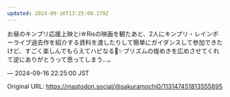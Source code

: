 ```yaml
---
updated: 2024-09-16T13:25:00.179Z
---
```


<p>お昼のキンプリ応援上映とi☆Risの映画を観たあと、2人にキンプリ・レインボーライブ過去作を紹介する資料を渡したりして簡単にガイダンスして参加できたけど、すごく楽しんでもらえてハピなる💖✨️プリズムの煌めきを広めさせてくれて逆にありがとうって思ってしまう…。</p>

&mdash; 2024-09-16 22:25:00 JST

Original URL: https://mastodon.social/@sakuramochi0/113147451813555895
